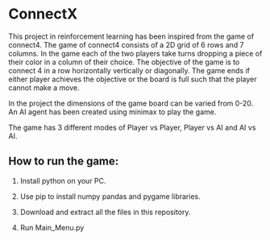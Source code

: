 # ConnectX
This project in reinforcement learning has been inspired from the game of connect4. The game of connect4 consists of a 2D grid of 6 rows and 7 columns. In the game each of the two players take turns dropping a piece of their color in a column of their choice. The objective of the game is to connect 4 in a row horizontally vertically or diagonally. The game ends if either player achieves the objective or the board is full such that the player cannot make a move.

In the project the dimensions of the game board can be varied from 0-20. An AI agent has been created using minimax to play the game.

The game has 3 different modes of Player vs Player, Player vs AI and AI vs AI.

## How to run the game:

1. Install python on your PC.

2. Use pip to install numpy pandas and pygame libraries.

3. Download and extract all the files in this repository.

4. Run Main_Menu.py
